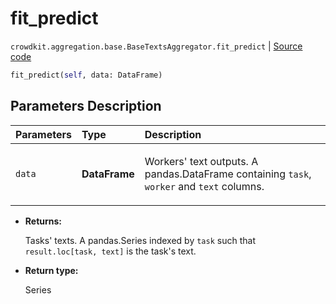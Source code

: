 # fit_predict
`crowdkit.aggregation.base.BaseTextsAggregator.fit_predict` | [Source code](https://github.com/Toloka/crowd-kit/blob/v1.1.0.rc4/crowdkit/aggregation/base/__init__.py#L135)

```python
fit_predict(self, data: DataFrame)
```

## Parameters Description

| Parameters | Type | Description |
| :----------| :----| :-----------|
`data`|**DataFrame**|<p>Workers&#x27; text outputs. A pandas.DataFrame containing `task`, `worker` and `text` columns.</p>

* **Returns:**

  Tasks' texts.
A pandas.Series indexed by `task` such that `result.loc[task, text]`
is the task's text.

* **Return type:**

  Series
